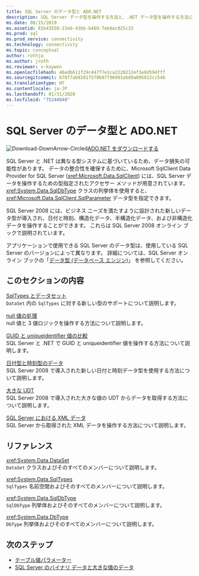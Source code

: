 ```yaml
---
title: SQL Server のデータ型と ADO.NET
description: SQL Server データ型を操作する方法と、.NET データ型を操作する方法について説明します。
ms.date: 08/15/2019
ms.assetid: 81b43550-23e8-43bb-b460-7eb8ac825c33
ms.prod: sql
ms.prod_service: connectivity
ms.technology: connectivity
ms.topic: conceptual
author: rothja
ms.author: jroth
ms.reviewer: v-kaywon
ms.openlocfilehash: 46edb611f29c447f7e1ca2228212ef3e0d594fff
ms.sourcegitcommit: b78f7ab9281f570b87f96991ebd9a095812cc546
ms.translationtype: HT
ms.contentlocale: ja-JP
ms.lasthandoff: 01/31/2020
ms.locfileid: "75244040"
---
```

# <a name="sql-server-data-types-and-adonet"></a>SQL Server のデータ型と ADO.NET

![Download-DownArrow-Circled](../../../ssdt/media/download.png)[ADO.NET をダウンロードする](../../sql-connection-libraries.md#anchor-20-drivers-relational-access)

SQL Server と .NET は異なる型システムに基づいているため、データ損失の可能性があります。 データの整合性を確保するために、Microsoft SqlClient Data Provider for SQL Server (<xref:Microsoft.Data.SqlClient>) には、SQL Server データを操作するための型指定されたアクセサー メソッドが用意されています。 <xref:System.Data.SqlDbType> クラスの列挙体を使用すると、<xref:Microsoft.Data.SqlClient.SqlParameter> データ型を指定できます。  
  
SQL Server 2008 には、ビジネス ニーズを満たすように設計された新しいデータ型が導入され、日付と時刻、構造化データ、半構造化データ、および非構造化データを操作することができます。 これらは SQL Server 2008 オンライン ブックで説明されています。  
  
アプリケーションで使用できる SQL Server のデータ型は、使用している SQL Server のバージョンによって異なります。 詳細については、SQL Server オンライン ブックの「[データ型 (データベース エンジン)](https://go.microsoft.com/fwlink/?LinkID=107468)」 を参照してください。
  
## <a name="in-this-section"></a>このセクションの内容  
[SqlTypes とデータセット](sqltypes-dataset.md)  
`DataSet` 内の `SqlTypes` に対する新しい型のサポートについて説明します。  
  
[null 値の処理](handle-null-values.md)  
null 値と 3 値ロジックを操作する方法について説明します。  
  
[GUID と uniqueidentifier 値の比較](compare-guid-uniqueidentifier-values.md)  
SQL Server と .NET で GUID と uniqueidentifier 値を操作する方法について説明します。  
  
[日付型と時刻型のデータ](date-time-data.md)  
SQL Server 2008 で導入された新しい日付と時刻データ型を使用する方法について説明します。  
  
[大きな UDT](large-udts.md)  
SQL Server 2008 で導入された大きな値の UDT からデータを取得する方法について説明します。  
  
[SQL Server における XML データ](xml-data-sql-server.md)  
SQL Server から取得された XML データを操作する方法について説明します。  
  
## <a name="reference"></a>リファレンス  
<xref:System.Data.DataSet>  
`DataSet` クラスおよびそのすべてのメンバーについて説明します。  
  
<xref:System.Data.SqlTypes>  
`SqlTypes` 名前空間およびそのすべてのメンバーについて説明します。  
  
<xref:System.Data.SqlDbType>  
`SqlDbType` 列挙体およびそのすべてのメンバーについて説明します。  
  
<xref:System.Data.DbType>  
`DbType` 列挙体およびそのすべてのメンバーについて説明します。  
  
## <a name="next-steps"></a>次のステップ
- [テーブル値パラメーター](table-valued-parameters.md)
- [SQL Server のバイナリ データと大きな値のデータ](sql-server-binary-large-value-data.md)
